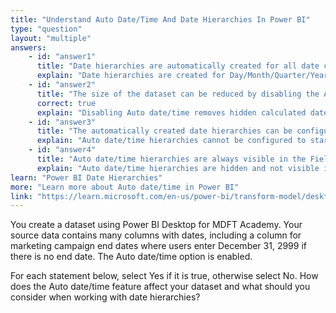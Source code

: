```yaml
---
title: "Understand Auto Date/Time And Date Hierarchies In Power BI"
type: "question"
layout: "multiple"
answers:
    - id: "answer1"
      title: "Date hierarchies are automatically created for all date columns in the dataset with Day/Week/Month/Year filters."
      explain: "Date hierarchies are created for Day/Month/Quarter/Year, but not for Weeks. Week filters are not included by default."
    - id: "answer2"
      title: "The size of the dataset can be reduced by disabling the Auto date/time option."
      correct: true
      explain: "Disabling Auto date/time removes hidden calculated date tables, reducing dataset size."
    - id: "answer3"
      title: "The automatically created date hierarchies can be configured to begin for any month in the year."
      explain: "Auto date/time hierarchies cannot be configured to start on a different month; they always use calendar years."
    - id: "answer4"
      title: "Auto date/time hierarchies are always visible in the Fields pane."
      explain: "Auto date/time hierarchies are hidden and not visible in the Fields pane by default."
learn: "Power BI Date Hierarchies"
more: "Learn more about Auto date/time in Power BI"
link: "https://learn.microsoft.com/en-us/power-bi/transform-model/desktop-auto-date-time"
---
```

You create a dataset using Power BI Desktop for MDFT Academy. Your source data contains many columns with dates, including a column for marketing campaign end dates where users enter December 31, 2999 if there is no end date. The Auto date/time option is enabled.

For each statement below, select Yes if it is true, otherwise select No. How does the Auto date/time feature affect your dataset and what should you consider when working with date hierarchies?
